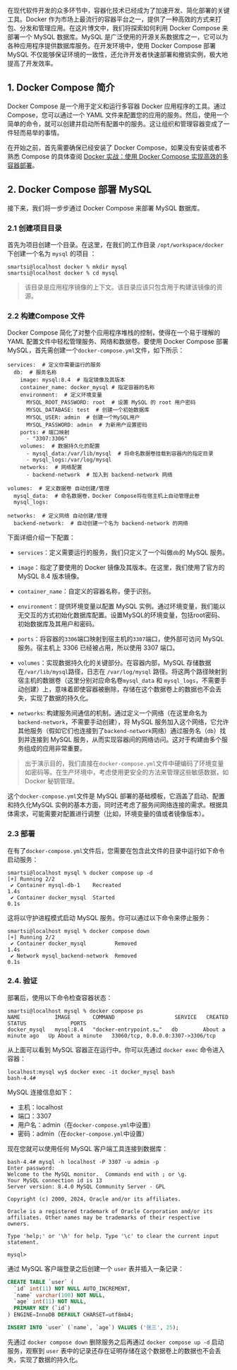 在现代软件开发的众多环节中，容器化技术已经成为了加速开发、简化部署的关键工具。Docker 作为市场上最流行的容器平台之一，提供了一种高效的方式来打包、分发和管理应用。在这片博文中，我们将探索如何利用 Docker Compose 来部署一个 MySQL 数据库。MySQL 是广泛使用的开源关系数据库之一，它可以为各种应用程序提供数据库服务。在开发环境中，使用 Docker Compose 部署 MySQL 不仅能够保证环境的一致性，还允许开发者快速部署和撤销实例，极大地提高了开发效率。

## 1. Docker Compose 简介

Docker Compose 是一个用于定义和运行多容器 Docker 应用程序的工具。通过 Compose，您可以通过一个 YAML 文件来配置您的应用的服务。然后，使用一个简单的命令，就可以创建并启动所有配置中的服务。这让组织和管理容器变成了一件轻而易举的事情。

在开始之前，首先需要确保已经安装了 Docker Compose，如果没有安装或者不熟悉 Compose 的具体查阅 [Docker 实战：使用 Docker Compose 实现高效的多容器部署](https://smartsi.blog.csdn.net/article/details/138414972)。

## 2. Docker Compose 部署 MySQL

接下来，我们将一步步通过 Docker Compose 来部署 MySQL 数据库。

### 2.1 创建项目目录

首先为项目创建一个目录。在这里，在我们的工作目录 `/opt/workspace/docker`下创建一个名为 `mysql` 的项目 ：

```shell
smartsi@localhost docker % mkdir mysql
smartsi@localhost docker % cd mysql
```

> 该目录是应用程序镜像的上下文。该目录应该只包含用于构建该镜像的资源。

### 2.2 构建Compose 文件

Docker Compose 简化了对整个应用程序堆栈的控制，使得在一个易于理解的 YAML 配置文件中轻松管理服务、网络和数据卷。要使用 Docker Compose 部署 MySQL，首先需创建一个`docker-compose.yml`文件，如下所示：

```shell
services:  # 定义你需要运行的服务
  db:  # 服务名称
    image: mysql:8.4  # 指定镜像及其版本
    container_name: docker_mysql # 指定容器的名称
    environment:  # 定义环境变量
      MYSQL_ROOT_PASSWORD: root  # 设置 MySQL 的 root 用户密码
      MYSQL_DATABASE: test  # 创建一个初始数据库
      MYSQL_USER: admin  # 创建一个MySQL用户
      MYSQL_PASSWORD: admin  # 为新用户设置密码
    ports: # 端口映射
      - "3307:3306"
    volumes:  # 数据持久化的配置
      - mysql_data:/var/lib/mysql  # 将命名数据卷挂载到容器内的指定目录
      - mysql_logs:/var/log/mysql
    networks:  # 网络配置
      - backend-network  # 加入到 backend-network 网络

volumes:  # 定义数据卷 自动创建/管理
  mysql_data:  # 命名数据卷，Docker Compose将在宿主机上自动管理此卷
  mysql_logs:

networks:  # 定义网络 自动创建/管理
  backend-network:  # 自动创建一个名为 backend-network 的网络
```

下面详细介绍一下配置：

- `services`：定义需要运行的服务，我们只定义了一个叫做`db`的 MySQL 服务。

- `image`：指定了要使用的 Docker 镜像及其版本。在这里，我们使用了官方的 MySQL 8.4 版本镜像。

- `container_name`：自定义的容器名称，便于识别。

- `environment`：提供环境变量以配置 MySQL 实例。通过环境变量，我们能以无交互的方式初始化数据库配置。设置MySQL的环境变量，包括root密码、初始数据库及其用户和密码。

- `ports`：将容器的`3306`端口映射到宿主机的`3307`端口，使外部可访问 MySQL 服务。宿主机上 3306 已经被占用，所以使用 3307 端口。

- `volumes`：实现数据持久化的关键部分。在容器内部，MySQL 存储数据在`/var/lib/mysql`路径，日志在 `/var/log/mysql` 路径。将这两个路径映射到宿主机的数据卷（这里分别对应命名卷`mysql_data` 和 `mysql_logs`，不需要手动创建）上，意味着即使容器被删除，存储在这个数据卷上的数据也不会丢失，实现了数据的持久化。

- `networks`: 构建服务间通信的机制。通过定义一个网络（在这里命名为`backend-network`，不需要手动创建），将 MySQL 服务加入这个网络，它允许其他服务（假如它们也连接到了`backend-network`网络）通过服务名（`db`）找到并连接到 MySQL 服务，从而实现容器间的网络访问。这对于构建由多个服务组成的应用非常重要。

> 出于演示目的，我们直接在`docker-compose.yml`文件中硬编码了环境变量如密码等。在生产环境中，考虑使用更安全的方法来管理这些敏感数据，如 Docker 秘钥管理。

这个`docker-compose.yml`文件是 MySQL 部署的基础模板，它涵盖了启动、配置和持久化MySQL 实例的基本方面，同时还考虑了服务间网络连接的需求。根据具体需求，可能需要对配置进行调整（比如，环境变量的值或者镜像版本）。

### 2.3 部署

在有了`docker-compose.yml`文件后，您需要在包含此文件的目录中运行如下命令启动服务：

```shell
smartsi@localhost mysql % docker compose up -d
[+] Running 2/2
 ✔ Container mysql-db-1    Recreated                                                                                                                  1.4s
 ✔ Container docker_mysql  Started                                                                                                                    0.1s
```

这将以守护进程模式启动 MySQL 服务。你可以通过以下命令来停止服务：

```shell
smartsi@localhost mysql % docker compose down
[+] Running 2/2
 ✔ Container docker_mysql         Removed                                                                                                             1.4s
 ✔ Network mysql_backend-network  Removed                                                                                                             0.1s
```

### 2.4. 验证

部署后，使用以下命令检查容器状态：

```shell
smartsi@localhost mysql % docker compose ps
NAME           IMAGE       COMMAND                   SERVICE   CREATED              STATUS              PORTS
docker_mysql   mysql:8.4   "docker-entrypoint.s…"   db        About a minute ago   Up About a minute   33060/tcp, 0.0.0.0:3307->3306/tcp
```

从上面可以看到 MySQL 容器正在运行中。你可以先通过 `docker exec` 命令进入容器：
```shell
localhost:mysql wy$ docker exec -it docker_mysql bash
bash-4.4#
```
MySQL 连接信息如下：
- 主机：localhost
- 端口：3307
- 用户名：admin（在`docker-compose.yml`中设置）
- 密码：admin（在`docker-compose.yml`中设置）

现在您就可以使用任何 MySQL 客户端工具连接到数据库：
```shell
bash-4.4# mysql -h localhost -P 3307 -u admin -p
Enter password:
Welcome to the MySQL monitor.  Commands end with ; or \g.
Your MySQL connection id is 13
Server version: 8.4.0 MySQL Community Server - GPL

Copyright (c) 2000, 2024, Oracle and/or its affiliates.

Oracle is a registered trademark of Oracle Corporation and/or its
affiliates. Other names may be trademarks of their respective
owners.

Type 'help;' or '\h' for help. Type '\c' to clear the current input statement.

mysql>
```
通过 MySQL 客户端登录之后创建一个 `user` 表并插入一条记录：

```sql
CREATE TABLE `user` (
  `id` int(11) NOT NULL AUTO_INCREMENT,
  `name` varchar(100) NOT NULL,
  `age` int(11) NOT NULL,
  PRIMARY KEY (`id`)
) ENGINE=InnoDB DEFAULT CHARSET=utf8mb4;

INSERT INTO `user` (`name`, `age`) VALUES ('张三', 25);
```

先通过 `docker compose down` 删除服务之后再通过 `docker compose up -d` 启动服务，观察到 `user` 表中的记录还存在证明存储在这个数据卷上的数据也不会丢失，实现了数据的持久化。
